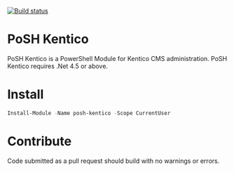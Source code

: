 ﻿[![Build status](https://ci.appveyor.com/api/projects/status/cqu1k6dvp0lyvh6a/branch/master?svg=true)](https://ci.appveyor.com/project/clcrutch/posh-kentico/branch/master)

# PoSH Kentico
PoSH Kentico is a PowerShell Module for Kentico CMS administration.  PoSH Kentico requires .Net 4.5 or above.

# Install
```powershell
Install-Module -Name posh-kentico -Scope CurrentUser
```

# Contribute
Code submitted as a pull request should build with no warnings or errors.